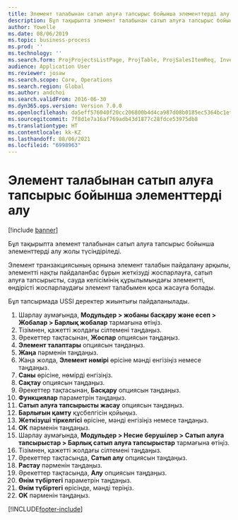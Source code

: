 ```yaml
---
title: Элемент талабынан сатып алуға тапсырыс бойынша элементтерді алу
description: Бұл тақырыпта элемент талабынан сатып алуға тапсырыс бойынша элементтерді алу жолы түсіндіріледі.
author: Yowelle
ms.date: 08/06/2019
ms.topic: business-process
ms.prod: ''
ms.technology: ''
ms.search.form: ProjProjectsListPage, ProjTable, ProjSalesItemReq, InventItemIdLookupSimple, PurchCreateFromSalesOrder, VendAccountItemLookup, PurchTable, PurchEditLines
audience: Application User
ms.reviewer: josaw
ms.search.scope: Core, Operations
ms.search.region: Global
ms.author: andchoi
ms.search.validFrom: 2016-06-30
ms.dyn365.ops.version: Version 7.0.0
ms.openlocfilehash: da5eff576040f20cc206800b4d4ca987d08b0185ec5364bc1efc940f85d36371
ms.sourcegitcommit: 7f8d1e7a16af769adb43d1877c28fdce53975db8
ms.translationtype: HT
ms.contentlocale: kk-KZ
ms.lasthandoff: 08/06/2021
ms.locfileid: "6998963"
---
```

# <a name="receive-items-on-purchase-order-from-item-requirement"></a>Элемент талабынан сатып алуға тапсырыс бойынша элементтерді алу

[!include [banner](../../includes/banner.md)]

Бұл тақырыпта элемент талабынан сатып алуға тапсырыс бойынша элементтерді алу жолы түсіндіріледі.

Элемент транзакциясының орнына элемент талабын пайдалану арқылы, элементті нақты пайдаланбас бұрын жеткізуді жоспарлауға, сатып алуға тапсырысты, сауда келісімінің құрылымындағы элементті, өндірісті жоспарлаудағы элемент талабымен қоса жасауға болады. 

Бұл тапсырмада USSI деректер жиынтығы пайдаланылады.

1. Шарлау аумағында, **Модульдер > жобаны басқару және есеп > Жобалар > Барлық жобалар** тармағына өтіңіз.
2. Тізімнен, қажетті жолдағы сілтемені таңдаңыз.
3. Әрекеттер тақтасынан, **Жоспар** опциясын таңдаңыз.
4. **Элемент талаптары** опциясын таңдаңыз.
5. **Жаңа** пәрменін таңдаңыз.
6. Жаңа жолда, **Элемент нөмірі** өрісіне мәнді енгізіңіз немесе таңдаңыз.
7. **Саны** өрісіне, нөмірді енгізіңіз.
8. **Сақтау** опциясын таңдаңыз.
9. Әрекеттер тақтасынан, **Басқару** опциясын таңдаңыз.
10. **Функциялар** параметрін таңдаңыз.
11. **Сатып алуға тапсырысты жасау** опциясын таңдаңыз.
12. **Барлығын қамту** құсбелгісін қойыңыз.
13. **Жеткізуші тіркелгісі** өрісіне, мәнді енгізіңіз немесе таңдаңыз.
14. **OK** пәрменін таңдаңыз.
15. Шарлау аумағында, **Модульдер > Несие берушілер > Сатып алуға тапсырыстар > Барлық сатып алуға тапсырыстар** тармағына өтіңіз.
16. Тізімнен, қажетті жолдағы сілтемені таңдаңыз.
17. Әрекеттер тақтасында, **Сатып алу** опциясын таңдаңыз.
18. **Растау** пәрменін таңдаңыз.
19. Әрекеттер тақтасында, **Алу** опциясын таңдаңыз.
20. **Өнім түбіртегі** параметрін таңдаңыз.
21. **Өнім түбіртегі** өрісінде, мәнді теріңіз.
22. **OK** пәрменін таңдаңыз.



[!INCLUDE[footer-include](../../includes/footer-banner.md)]